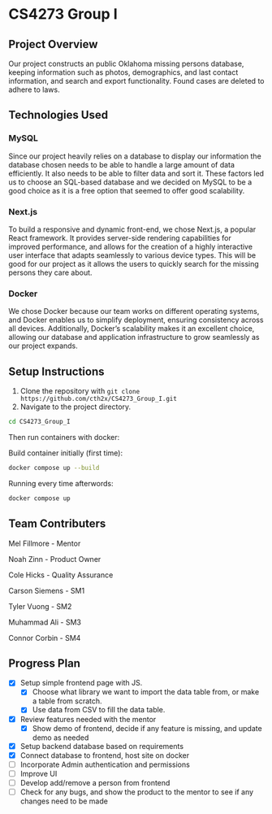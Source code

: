 # CS4273 Group I

## Project Overview
Our project constructs an public Oklahoma missing persons database, keeping information such as photos, demographics, and last contact information, and search and export functionality. Found cases are deleted to adhere to laws.

## Technologies Used
### MySQL
Since our project heavily relies on a database to display our information the database chosen needs to be able to handle a large amount of data efficiently. It also needs to be able to filter data and sort it. These factors led us to choose an SQL-based database and we decided on MySQL to be a good choice as it is a free option that seemed to offer good scalability. 

### Next.js
To build a responsive and dynamic front-end, we chose Next.js, a popular React framework. It provides server-side rendering capabilities for improved performance, and allows for the creation of a highly interactive user interface that adapts seamlessly to various device types. This will be good for our project as it allows the users to quickly search for the missing persons they care about. 

### Docker
We chose Docker because our team works on different operating systems, and Docker enables us to simplify deployment, ensuring consistency across all devices. Additionally, Docker’s scalability makes it an excellent choice, allowing our database and application infrastructure to grow seamlessly as our project expands.

## Setup Instructions
1. Clone the repository with `git clone https://github.com/cth2x/CS4273_Group_I.git`
2. Navigate to the project directory.
  ```bash
cd CS4273_Group_I
```

Then run containers with docker:

Build container initially (first time):
```bash
docker compose up --build
```

Running every time afterwords:

```bash
docker compose up
```



## Team Contributers
Mel Fillmore - Mentor

Noah Zinn - Product Owner

Cole Hicks - Quality Assurance

Carson Siemens - SM1

Tyler Vuong - SM2

Muhammad Ali - SM3

Connor Corbin - SM4

## Progress Plan
- [X] Setup simple frontend page with JS.
  - [X] Choose what library we want to import the data table from, or make a table from scratch.
  - [X] Use data from CSV to fill the data table.
- [X] Review features needed with the mentor
  - [X] Show demo of frontend, decide if any feature is missing, and update demo as needed
- [X] Setup backend database based on requirements
- [X] Connect database to frontend, host site on docker
- [ ] Incorporate Admin authentication and permissions
- [ ] Improve UI
- [ ] Develop add/remove a person from frontend
- [ ] Check for any bugs, and show the product to the mentor to see if any changes need to be made
